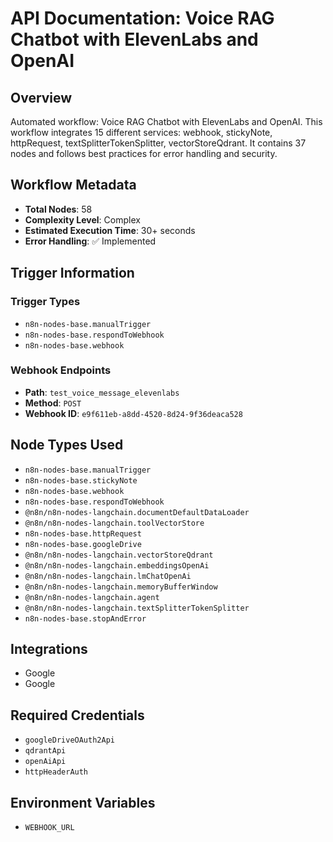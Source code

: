 # API Documentation: Voice RAG Chatbot with ElevenLabs and OpenAI

## Overview
Automated workflow: Voice RAG Chatbot with ElevenLabs and OpenAI. This workflow integrates 15 different services: webhook, stickyNote, httpRequest, textSplitterTokenSplitter, vectorStoreQdrant. It contains 37 nodes and follows best practices for error handling and security.

## Workflow Metadata
- **Total Nodes**: 58
- **Complexity Level**: Complex
- **Estimated Execution Time**: 30+ seconds
- **Error Handling**: ✅ Implemented

## Trigger Information
### Trigger Types
- `n8n-nodes-base.manualTrigger`
- `n8n-nodes-base.respondToWebhook`
- `n8n-nodes-base.webhook`

### Webhook Endpoints
- **Path**: `test_voice_message_elevenlabs`
- **Method**: `POST`
- **Webhook ID**: `e9f611eb-a8dd-4520-8d24-9f36deaca528`


## Node Types Used
- `n8n-nodes-base.manualTrigger`
- `n8n-nodes-base.stickyNote`
- `n8n-nodes-base.webhook`
- `n8n-nodes-base.respondToWebhook`
- `@n8n/n8n-nodes-langchain.documentDefaultDataLoader`
- `@n8n/n8n-nodes-langchain.toolVectorStore`
- `n8n-nodes-base.httpRequest`
- `n8n-nodes-base.googleDrive`
- `@n8n/n8n-nodes-langchain.vectorStoreQdrant`
- `@n8n/n8n-nodes-langchain.embeddingsOpenAi`
- `@n8n/n8n-nodes-langchain.lmChatOpenAi`
- `@n8n/n8n-nodes-langchain.memoryBufferWindow`
- `@n8n/n8n-nodes-langchain.agent`
- `@n8n/n8n-nodes-langchain.textSplitterTokenSplitter`
- `n8n-nodes-base.stopAndError`

## Integrations
- Google
- Google

## Required Credentials
- `googleDriveOAuth2Api`
- `qdrantApi`
- `openAiApi`
- `httpHeaderAuth`

## Environment Variables
- `WEBHOOK_URL`
